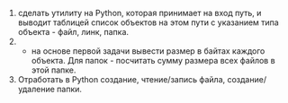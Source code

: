 1. сделать утилиту на Python, которая принимает на вход путь, и выводит таблицей список объектов на этом пути с указанием типа объекта - файл, линк, папка.
2. - на основе первой задачи вывести размер в байтах каждого объекта. Для папок - посчитать сумму размера всех файлов в этой папке.
3. Отработать в Python создание, чтение/запись файла, создание/удаление папки.
